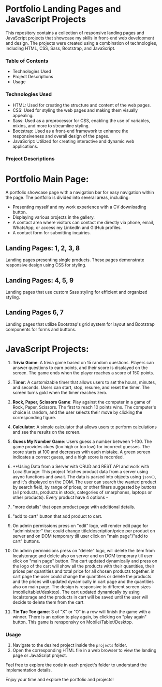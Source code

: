 # Portfolio Landing Pages and JavaScript Projects

This repository contains a collection of responsive landing pages and JavaScript projects that showcase my skills in front-end web development and design. The projects were created using a combination of technologies, including HTML, CSS, Sass, Bootstrap, and JavaScript.

### Table of Contents

- Technologies Used
- Project Descriptions
- Usage

### Technologies Used

- HTML: Used for creating the structure and content of the web pages.
- CSS: Used for styling the web pages and making them visually appealing.
- Sass: Used as a preprocessor for CSS, enabling the use of variables, mixins, and more to streamline styling.
- Bootstrap: Used as a front-end framework to enhance the responsiveness and overall design of the pages.
- JavaScript: Utilized for creating interactive and dynamic web applications.

### Project Descriptions

# Portfolio Main Page:
A portfolio showcase page with a navigation bar for easy navigation within the page. The portfolio is divided into several areas, including:
- Presenting myself and my work experience with a CV downloading button.
- Displaying various projects in the gallery.
- A contact area where visitors can contact me directly via phone, email, WhatsApp, or access my LinkedIn and GitHub profiles.
- A contact form for submitting inquiries.

## Landing Pages: 1, 2, 3, 8
Landing pages presenting single products. These pages demonstrate responsive design using CSS for styling.

## Landing Pages: 4, 5, 9
Landing pages that use custom Sass styling for efficient and organized styling.

## Landing Pages 6, 7
Landing pages that utilize Bootstrap's grid system for layout and Bootstrap components for forms and buttons.

# JavaScript Projects:

1. **Trivia Game**: A trivia game based on 15 random questions. Players can answer questions to earn points, and their score is displayed on the screen. The game ends when the player reaches a score of 150 points.

2. **Timer**: A customizable timer that allows users to set the hours, minutes, and seconds. Users can start, stop, resume, and reset the timer. The screen turns gold when the timer reaches zero.

3. **Rock, Paper, Scissors Game**: Play against the computer in a game of Rock, Paper, Scissors. The first to reach 10 points wins. The computer's choice is random, and the user selects their move by clicking the corresponding figure.

4. **Calculator**: A simple calculator that allows users to perform calculations and see the results on the screen.

5. **Guess My Number Game**: Users guess a number between 1-100. The game provides clues (too high or too low) for incorrect guesses. The score starts at 100 and decreases with each mistake. A green screen indicates a correct guess, and a high score is recorded.

6. **Using Data from a Server with CRUD and REST API and work with LocalStorage: This project fetches product data from a server using async functions and await. The data is parsed into objects using `json()`, and it's displayed on the DOM.
The user can search the wanted product by search field, by range of prices, or other filters suggested by buttons (all products, products in stock, categories of smarphones, laptops or other products). 
Every product have 4 options - 
1. "more details" that open product page with additional details.
2. "add to cart" button that add product to cart.
3. On admin permissions press on "edit" logo, will render edit page for "administrator"  that could change title/description/price per product on server and on DOM temporary till user click on "main page"/"add to cart" buttons.
4. On admin permmisions press on "delete" logo, will delete the item from localstorage and delete also on server and on DOM temporary till user click on "main page" button.
The cart updated dynamically and press on the logo of the cart will show all the products with their quantities, their prices per quantities and total price for all chosen products together.
in cart page the user could change the quantities or delete the products and the prices will updated dynamically in cart page and the quantities also on main page.
The design is responsive to different screen sizes (mobile/tablet/desktop).
The cart updated dynamically by using localstorage and the products in cart will be saved until the user will decide to delete them from the cart.

7. **Tic Tac Toe game**:
3 of "X" or "O" in a row will finish the game with a winner. 
There is an option to play again, by clicking on "play again" button.
This game is rensponsivy on Mobile/Tablet/Desktop.


### Usage

1. Navigate to the desired project inside the `projects` folder.
2. Open the corresponding HTML file in a web browser to view the landing page or JavaScript project.

Feel free to explore the code in each project's folder to understand the implementation details.

Enjoy your time and explore the portfolio and projects!
